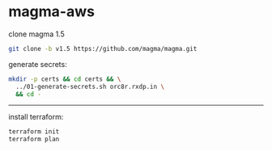 # magma-aws

clone magma 1.5
```bash
git clone -b v1.5 https://github.com/magma/magma.git
```

generate secrets:
```bash
mkdir -p certs && cd certs && \
  ../01-generate-secrets.sh orc8r.rxdp.in \
  && cd -
```
---

install terraform:
```bash
terraform init
terraform plan
```
